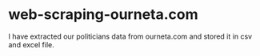# web-scraping-ourneta.com
I have extracted our politicians data from ourneta.com and stored it in csv and excel file.

